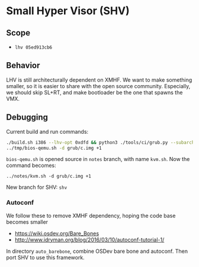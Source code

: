 # Small Hyper Visor (SHV)

## Scope
* `lhv 05ed913cb6`

## Behavior
LHV is still architecturally dependent on XMHF. We want to make something
smaller, so it is easier to share with the open source community. Especially,
we should skip SL+RT, and make bootloader be the one that spawns the VMX.

## Debugging

Current build and run commands:
```sh
./build.sh i386 --lhv-opt 0xdfd && python3 ./tools/ci/grub.py --subarch i386 --xmhf-bin "." --work-dir "." --boot-dir "./tools/ci/boot/"
../tmp/bios-qemu.sh -d grub/c.img +1
```

`bios-qemu.sh` is opened source in `notes` branch, with name `kvm.sh`. Now the
command becomes:
```
../notes/kvm.sh -d grub/c.img +1
```

New branch for SHV: `shv`

### Autoconf

We follow these to remove XMHF dependency, hoping the code base becomes smaller
* <https://wiki.osdev.org/Bare_Bones>
* <http://www.idryman.org/blog/2016/03/10/autoconf-tutorial-1/>

In directory `auto_barebone`, combine OSDev bare bone and autoconf. Then port
SHV to use this framework.


